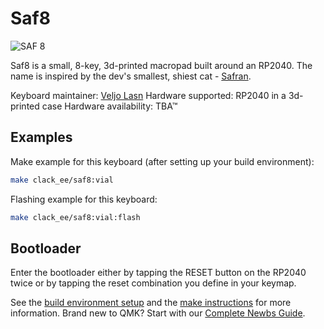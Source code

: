 # Saf8

![SAF 8](https://i.imgur.com/Y5me5mL.png)

Saf8 is a small, 8-key, 3d-printed macropad built around an RP2040.
The name is inspired by the dev's smallest, shiest cat - [Safran](https://i.imgur.com/mIG7t6z.jpg).

Keyboard maintainer: [Veljo Lasn](https://github.com/vlasn)
Hardware supported: RP2040 in a 3d-printed case
Hardware availability: TBA™

## Examples

Make example for this keyboard (after setting up your build environment):

```bash
make clack_ee/saf8:vial
```

Flashing example for this keyboard:

```bash
make clack_ee/saf8:vial:flash
```

## Bootloader

Enter the bootloader either by tapping the RESET button on the RP2040 twice or by tapping the reset combination you define in your keymap.

See the [build environment setup](https://docs.qmk.fm/#/getting_started_build_tools) and the [make instructions](https://docs.qmk.fm/#/getting_started_make_guide) for more information. Brand new to QMK? Start with our [Complete Newbs Guide](https://docs.qmk.fm/#/newbs).